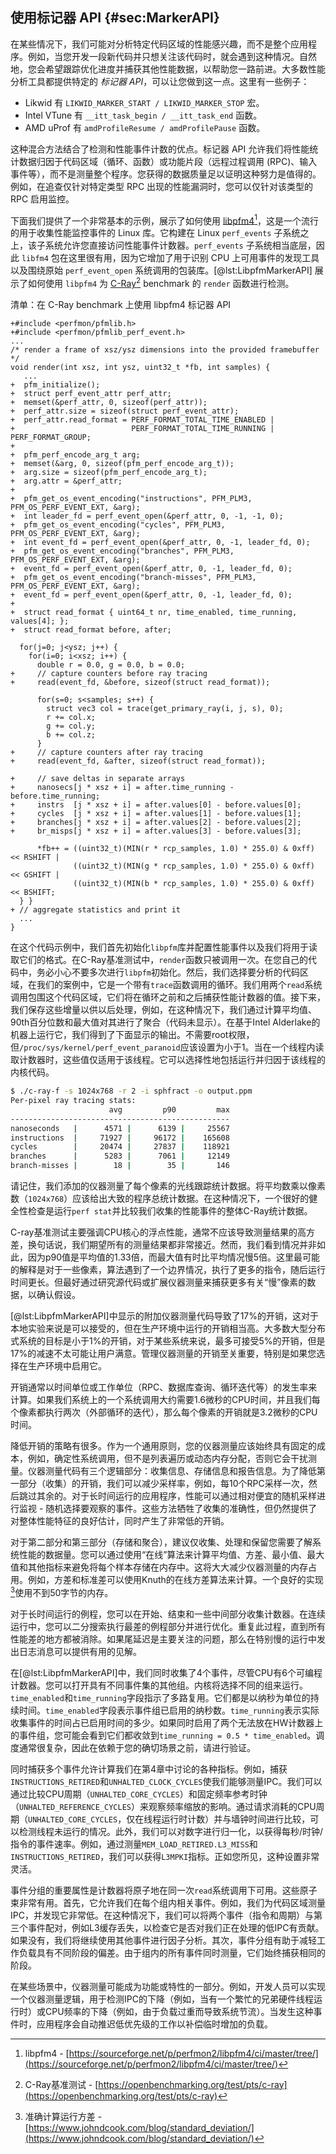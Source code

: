## 使用标记器 API {#sec:MarkerAPI}

在某些情况下，我们可能对分析特定代码区域的性能感兴趣，而不是整个应用程序。例如，当您开发一段新代码并只想关注该代码时，就会遇到这种情况。自然地，您会希望跟踪优化进度并捕获其他性能数据，以帮助您一路前进。大多数性能分析工具都提供特定的 *标记器 API*，可以让您做到这一点。这里有一些例子：

* Likwid 有 `LIKWID_MARKER_START / LIKWID_MARKER_STOP` 宏。
* Intel VTune 有 `__itt_task_begin / __itt_task_end` 函数。
* AMD uProf 有 `amdProfileResume / amdProfilePause` 函数。

这种混合方法结合了检测和性能事件计数的优点。标记器 API 允许我们将性能统计数据归因于代码区域（循环、函数）或功能片段（远程过程调用 (RPC)、输入事件等），而不是测量整个程序。您获得的数据质量足以证明这种努力是值得的。例如，在追查仅针对特定类型 RPC 出现的性能漏洞时，您可以仅针对该类型的 RPC 启用监控。

下面我们提供了一个非常基本的示例，展示了如何使用  [libpfm4](https://sourceforge.net/p/perfmon2/libpfm4/ci/master/tree/)[^1]，这是一个流行的用于收集性能监控事件的 Linux 库。它构建在 Linux `perf_events` 子系统之上，该子系统允许您直接访问性能事件计数器。`perf_events` 子系统相当底层，因此 `libfm4` 包在这里很有用，因为它增加了用于识别 CPU 上可用事件的发现工具以及围绕原始 `perf_event_open` 系统调用的包装库。[@lst:LibpfmMarkerAPI] 展示了如何使用 `libpfm4` 为 [C-Ray](https://openbenchmarking.org/test/pts/c-ray)[^2] benchmark 的 `render` 函数进行检测。

清单：在 C-Ray benchmark 上使用 libpfm4 标记器 API

~~~~ {#lst:LibpfmMarkerAPI .cpp}
+#include <perfmon/pfmlib.h>
+#include <perfmon/pfmlib_perf_event.h>
...
/* render a frame of xsz/ysz dimensions into the provided framebuffer */
void render(int xsz, int ysz, uint32_t *fb, int samples) {
   ...
+  pfm_initialize();
+  struct perf_event_attr perf_attr;
+  memset(&perf_attr, 0, sizeof(perf_attr));
+  perf_attr.size = sizeof(struct perf_event_attr);
+  perf_attr.read_format = PERF_FORMAT_TOTAL_TIME_ENABLED | 
+                          PERF_FORMAT_TOTAL_TIME_RUNNING | PERF_FORMAT_GROUP;
+   
+  pfm_perf_encode_arg_t arg;
+  memset(&arg, 0, sizeof(pfm_perf_encode_arg_t));
+  arg.size = sizeof(pfm_perf_encode_arg_t);
+  arg.attr = &perf_attr;
+   
+  pfm_get_os_event_encoding("instructions", PFM_PLM3, PFM_OS_PERF_EVENT_EXT, &arg);
+  int leader_fd = perf_event_open(&perf_attr, 0, -1, -1, 0);
+  pfm_get_os_event_encoding("cycles", PFM_PLM3, PFM_OS_PERF_EVENT_EXT, &arg);
+  int event_fd = perf_event_open(&perf_attr, 0, -1, leader_fd, 0);
+  pfm_get_os_event_encoding("branches", PFM_PLM3, PFM_OS_PERF_EVENT_EXT, &arg);
+  event_fd = perf_event_open(&perf_attr, 0, -1, leader_fd, 0);
+  pfm_get_os_event_encoding("branch-misses", PFM_PLM3, PFM_OS_PERF_EVENT_EXT, &arg);
+  event_fd = perf_event_open(&perf_attr, 0, -1, leader_fd, 0);
+
+  struct read_format { uint64_t nr, time_enabled, time_running, values[4]; };
+  struct read_format before, after;

  for(j=0; j<ysz; j++) {
    for(i=0; i<xsz; i++) {
      double r = 0.0, g = 0.0, b = 0.0;
+     // capture counters before ray tracing
+     read(event_fd, &before, sizeof(struct read_format));

      for(s=0; s<samples; s++) {
        struct vec3 col = trace(get_primary_ray(i, j, s), 0);
        r += col.x;
        g += col.y;
        b += col.z;
      }
+     // capture counters after ray tracing
+     read(event_fd, &after, sizeof(struct read_format));

+     // save deltas in separate arrays
+     nanosecs[j * xsz + i] = after.time_running - before.time_running;
+     instrs  [j * xsz + i] = after.values[0] - before.values[0];
+     cycles  [j * xsz + i] = after.values[1] - before.values[1];
+     branches[j * xsz + i] = after.values[2] - before.values[2];
+     br_misps[j * xsz + i] = after.values[3] - before.values[3];

      *fb++ = ((uint32_t)(MIN(r * rcp_samples, 1.0) * 255.0) & 0xff) << RSHIFT |
              ((uint32_t)(MIN(g * rcp_samples, 1.0) * 255.0) & 0xff) << GSHIFT |
              ((uint32_t)(MIN(b * rcp_samples, 1.0) * 255.0) & 0xff) << BSHIFT;
  } }
+ // aggregate statistics and print it
  ...
}
~~~~

在这个代码示例中，我们首先初始化`libpfm`库并配置性能事件以及我们将用于读取它们的格式。在C-Ray基准测试中，`render`函数只被调用一次。在您自己的代码中，务必小心不要多次进行`libpfm`初始化。然后，我们选择要分析的代码区域，在我们的案例中，它是一个带有`trace`函数调用的循环。我们用两个`read`系统调用包围这个代码区域，它们将在循环之前和之后捕获性能计数器的值。接下来，我们保存这些增量以供以后处理，例如，在这种情况下，我们通过计算平均值、90th百分位数和最大值对其进行了聚合（代码未显示）。在基于Intel Alderlake的机器上运行它，我们得到了下面显示的输出。不需要root权限，但`/proc/sys/kernel/perf_event_paranoid`应该设置为小于1。当在一个线程内读取计数器时，这些值仅适用于该线程。它可以选择性地包括运行并归因于该线程的内核代码。

```bash
$ ./c-ray-f -s 1024x768 -r 2 -i sphfract -o output.ppm
Per-pixel ray tracing stats:
                      avg         p90         max
-------------------------------------------------
nanoseconds   |      4571 |      6139 |     25567
instructions  |     71927 |     96172 |    165608
cycles        |     20474 |     27837 |    118921
branches      |      5283 |      7061 |     12149
branch-misses |        18 |        35 |       146
```

请记住，我们添加的仪器测量了每个像素的光线跟踪统计数据。将平均数乘以像素数（`1024x768`）应该给出大致的程序总统计数据。在这种情况下，一个很好的健全性检查是运行`perf stat`并比较我们收集的性能事件的整体C-Ray统计数据。

C-ray基准测试主要强调CPU核心的浮点性能，通常不应该导致测量结果的高方差，换句话说，我们期望所有的测量结果都非常接近。然而，我们看到情况并非如此，因为p90值是平均值的1.33倍，而最大值有时比平均情况慢5倍。这里最可能的解释是对于一些像素，算法遇到了一个边界情况，执行了更多的指令，随后运行时间更长。但最好通过研究源代码或扩展仪器测量来捕获更多有关“慢”像素的数据，以确认假设。

[@lst:LibpfmMarkerAPI]中显示的附加仪器测量代码导致了17%的开销，这对于本地实验来说是可以接受的，但在生产环境中运行的开销相当高。大多数大型分布式系统的目标是小于1%的开销，对于某些系统来说，最多可接受5%的开销，但是17%的减速不太可能让用户满意。管理仪器测量的开销至关重要，特别是如果您选择在生产环境中启用它。

开销通常以时间单位或工作单位（RPC、数据库查询、循环迭代等）的发生率来计算。如果我们系统上的一个系统调用大约需要1.6微秒的CPU时间，并且我们每个像素都执行两次（外部循环的迭代），那么每个像素的开销就是3.2微秒的CPU时间。

降低开销的策略有很多。作为一个通用原则，您的仪器测量应该始终具有固定的成本，例如，确定性系统调用，但不是列表遍历或动态内存分配，否则它会干扰测量。仪器测量代码有三个逻辑部分：收集信息、存储信息和报告信息。为了降低第一部分（收集）的开销，我们可以减少采样率，例如，每10个RPC采样一次，然后跳过其余的。对于长时间运行的应用程序，性能可以通过相对便宜的随机采样进行监视 - 随机选择要观察的事件。这些方法牺牲了收集的准确性，但仍然提供了对整体性能特征的良好估计，同时产生了非常低的开销。

对于第二部分和第三部分（存储和聚合），建议仅收集、处理和保留您需要了解系统性能的数据量。您可以通过使用“在线”算法来计算平均值、方差、最小值、最大值和其他指标来避免将每个样本存储在内存中。这将大大减少仪器测量的内存占用。例如，方差和标准差可以使用Knuth的在线方差算法来计算。一个良好的实现[^3]使用不到50字节的内存。

对于长时间运行的例程，您可以在开始、结束和一些中间部分收集计数器。在连续运行中，您可以二分搜索执行最差的例程部分并进行优化。重复此过程，直到所有性能差的地方都被消除。如果尾延迟是主要关注的问题，那么在特别慢的运行中发出日志消息可以提供有用的见解。

在[@lst:LibpfmMarkerAPI]中，我们同时收集了4个事件，尽管CPU有6个可编程计数器。您可以打开具有不同事件集的其他组。内核将选择不同的组来运行。`time_enabled`和`time_running`字段指示了多路复用。它们都是以纳秒为单位的持续时间。`time_enabled`字段表示事件组已启用的纳秒数。`time_running`表示实际收集事件的时间占已启用时间的多少。如果同时启用了两个无法放在HW计数器上的事件组，您可能会看到它们都收敛到`time_running = 0.5 * time_enabled`。调度通常很复杂，因此在依赖于您的确切场景之前，请进行验证。

同时捕获多个事件允许计算我们在第4章中讨论的各种指标。例如，捕获`INSTRUCTIONS_RETIRED`和`UNHALTED_CLOCK_CYCLES`使我们能够测量IPC。我们可以通过比较CPU周期（`UNHALTED_CORE_CYCLES`）和固定频率参考时钟（`UNHALTED_REFERENCE_CYCLES`）来观察频率缩放的影响。通过请求消耗的CPU周期（`UNHALTED_CORE_CYCLES`，仅在线程运行时计数）并与墙钟时间进行比较，可以检测线程未运行的情况。此外，我们可以对数字进行归一化，以获得每秒/时钟/指令的事件速率。例如，通过测量`MEM_LOAD_RETIRED.L3_MISS`和`INSTRUCTIONS_RETIRED`，我们可以获得`L3MPKI`指标。正如您所见，这种设置非常灵活。

事件分组的重要属性是计数器将原子地在同一次`read`系统调用下可用。这些原子束非常有用。首先，它允许我们在每个组内相关事件。例如，我们为代码区域测量IPC，并发现它非常低。在这种情况下，我们可以将两个事件（指令和周期）与第三个事件配对，例如L3缓存丢失，以检查它是否对我们正在处理的低IPC有贡献。如果没有，我们将继续使用其他事件进行因子分析。其次，事件分组有助于减轻工作负载具有不同阶段的偏差。由于组内的所有事件同时测量，它们始终捕获相同的阶段。

在某些场景中，仪器测量可能成为功能或特性的一部分。例如，开发人员可以实现一个仪器测量逻辑，用于检测IPC的下降（例如，当有一个繁忙的兄弟硬件线程运行时）或CPU频率的下降（例如，由于负载过重而导致系统节流）。当发生这种事件时，应用程序会自动推迟低优先级的工作以补偿临时增加的负载。

[^1]: libpfm4 - [https://sourceforge.net/p/perfmon2/libpfm4/ci/master/tree/](https://sourceforge.net/p/perfmon2/libpfm4/ci/master/tree/)

[^2]: C-Ray基准测试 - [https://openbenchmarking.org/test/pts/c-ray](https://openbenchmarking.org/test/pts/c-ray)

[^3]: 准确计算运行方差 - [https://www.johndcook.com/blog/standard_deviation/](https://www.johndcook.com/blog/standard_deviation/)